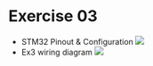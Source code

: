 # Exercise 03
- STM32 Pinout & Configuration
![](02-stm32-pinout-config.png)
- Ex3 wiring diagram
![](02-wiring-diagram.png)
